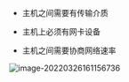 - 主机之间需要有传输介质
- 主机上必须有网卡设备

- 主机之间需要协商网络速率

![image-20220326161156736](C:\Users\Administrator\AppData\Roaming\Typora\typora-user-images\image-20220326161156736.png)